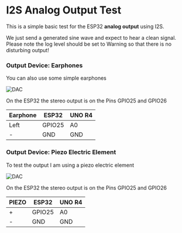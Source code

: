 # I2S Analog Output Test

This is a simple basic test for the ESP32 __analog output__ using I2S.

We just send a generated sine wave and expect to hear a clean signal.
Please note the log level should be set to Warning so that there is no disturbing output!

### Output Device: Earphones

You can also use some simple earphones

![DAC](https://pschatzmann.github.io/Resources/img/earphones.jpg)

On the ESP32 the stereo output is on the Pins GPIO25 and GPIO26

| Earphone|  ESP32           | UNO R4  |
| --------| -----------------|---------|
| Left    |  GPIO25          | A0      |
| -       |  GND             | GND     |


### Output Device: Piezo Electric Element

To test the output I am using a piezo electric element

![DAC](https://pschatzmann.github.io/Resources/img/piezo.jpeg)


On the ESP32 the stereo output is on the Pins GPIO25 and GPIO26

| PIEZO   |  ESP32           | UNO R4  |
| --------| -----------------|---------|
| +       |  GPIO25          | A0      |
| -       |  GND             | GND     |


